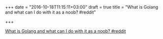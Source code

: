 +++
date = "2016-10-18T11:15:11+03:00"
draft = true
title = "What is Golang and what can I do with it as a noob?  #reddit"

+++

<p><a href="https://t.co/SuQERT2L1W">What is Golang and what can I do with it as a noob?  #reddit</a></p>
